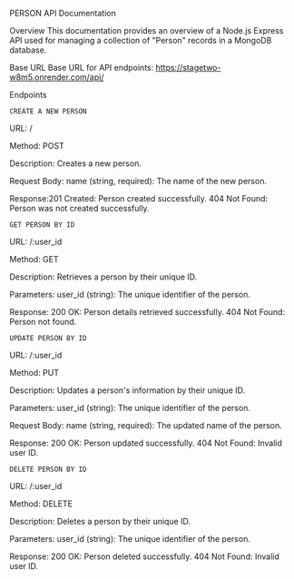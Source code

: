 PERSON API Documentation

Overview
This documentation provides an overview of a Node.js Express API used for managing a collection of "Person" records in a MongoDB database.

Base URL
Base URL for API endpoints: https://stagetwo-w8m5.onrender.com/api/

Endpoints

	CREATE A NEW PERSON

URL: /

Method: POST

Description: Creates a new person.

Request Body: name (string, required): The name of the new person.

Response:201 Created: Person created successfully.
404 Not Found: Person was not created successfully.


    GET PERSON BY ID
URL: /:user_id

Method: GET

Description: Retrieves a person by their unique ID.

Parameters:
user_id (string): The unique identifier of the person.

Response:
200 OK: Person details retrieved successfully.
404 Not Found: Person not found.


    UPDATE PERSON BY ID
URL: /:user_id

Method: PUT

Description: Updates a person's information by their unique ID.

Parameters:
user_id (string): The unique identifier of the person.

Request Body:
name (string, required): The updated name of the person.

Response:
200 OK: Person updated successfully.
404 Not Found: Invalid user ID.


    DELETE PERSON BY ID
URL: /:user_id

Method: DELETE

Description: Deletes a person by their unique ID.

Parameters:
user_id (string): The unique identifier of the person.

Response:
200 OK: Person deleted successfully.
404 Not Found: Invalid user ID.





